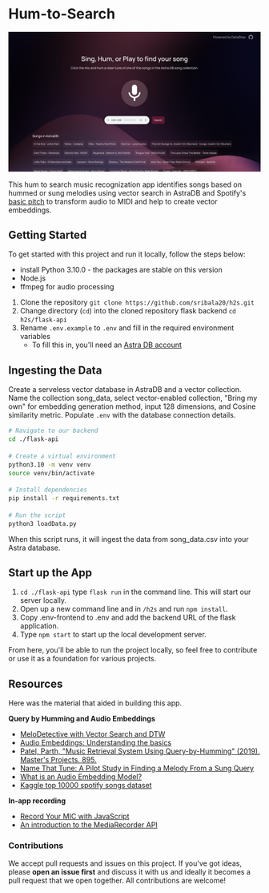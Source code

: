 # Hum-to-Search

[![Watch the video](https://raw.githubusercontent.com/sribala20/h2s/main/assets/demo.png)](https://raw.githubusercontent.com/sribala20/h2s/main/assets/demo.mov)

This hum to search music recognization app identifies songs based on hummed or sung melodies using vector search in AstraDB and Spotify's [basic pitch](https://basicpitch.spotify.com/) to transform audio to MIDI and help to create vector embeddings. 

## Getting Started

To get started with this project and run it locally, follow the steps below:

* install Python 3.10.0 - the packages are stable on this version
* Node.js
* ffmpeg for audio processing

1. Clone the repository `git clone https://github.com/sribala20/h2s.git`
2. Change directory (`cd`) into the cloned repository flask backend `cd h2s/flask-api`
3. Rename `.env.example` to `.env` and fill in the required environment variables
   - To fill this in, you'll need an [Astra DB account](https://astra.datastax.com/)

## Ingesting the Data
Create a serveless vector database in AstraDB and a vector collection. Name the collection song_data, select vector-enabled collection, "Bring my own" for embedding generation method, input 128 dimensions, and Cosine similarity metric. Populate `.env` with the database connection details. 

```bash
# Navigate to our backend
cd ./flask-api

# Create a virtual environment
python3.10 -m venv venv
source venv/bin/activate

# Install dependencies
pip install -r requirements.txt

# Run the script
python3 loadData.py
```
When this script runs, it will ingest the data from song_data.csv into your Astra database.

## Start up the App

1. `cd ./flask-api` type `flask run` in the command line. This will start our server locally.
3. Open up a new command line and in `/h2s` and run `npm install`.
4. Copy .env-frontend to .env and add the backend URL of the flask application.
5. Type `npm start` to start up the local development server. 

From here, you'll be able to run the project locally, so feel free to contribute or use it as a foundation for various projects.

## Resources
Here was the material that aided in building this app. 

**Query by Humming and Audio Embeddings**
- [MeloDetective with Vector Search and DTW](https://medium.com/@stannor/shazam-for-melodies-how-i-built-melodetective-with-vector-search-and-dtw-7185f54dcb56)
- [Audio Embeddings: Understanding the basics](https://dev.to/josethz00/audio-embeddings-understanding-the-basics-4pc1)
- [Patel, Parth, "Music Retrieval System Using Query-by-Humming" (2019). Master's Projects. 895.](https://doi.org/10.31979/etd.mh97-77wx)
- [Name That Tune: A Pilot Study in Finding a Melody From
a Sung Query](https://deepblue.lib.umich.edu/bitstream/handle/2027.42/35292/10373_ftp.pdf?sequence=1)
- [What is an Audio Embedding Model?](https://huggingface.co/blog/cappuch/audio-embedding-wtf)
- [Kaggle top 10000 spotify songs dataset](https://www.kaggle.com/datasets/joebeachcapital/top-10000-spotify-songs-1960-now/data)

**In-app recording**
- [Record Your MIC with JavaScript](https://www.youtube.com/watch?v=3OnMBtOyGkY)
- [An introduction to the MediaRecorder API](https://www.twilio.com/en-us/blog/mediastream-recording-api)


### Contributions 

We accept pull requests and issues on this project. If you've got ideas, please **open an issue first** and discuss it with us and ideally it becomes a pull request that we open together. All contributions are welcome!

